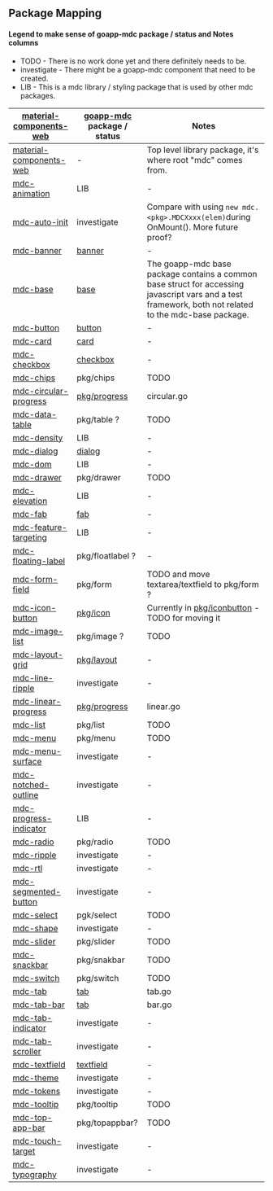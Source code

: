 ## Package Mapping

#### Legend to make sense of goapp-mdc package / status and Notes columns
* TODO - There is no work done yet and there definitely needs to be.
* investigate - There might be a goapp-mdc component that need to be created.
* LIB - This is a mdc library / styling package that is used by other mdc packages. 

| [material-components-web](https://github.com/material-components/material-components-web) | [goapp-mdc](https://github.com/mlctrez/goapp-mdc/) package / status| Notes |
| --- | --- | --- |
| [material-components-web](https://github.com/material-components/material-components-web/tree/master/packages/material-components-web) | - | Top level library package, it's where root "mdc" comes from. |
| [mdc-animation](https://github.com/material-components/material-components-web/tree/master/packages/mdc-animation) | LIB | - |
| [mdc-auto-init](https://github.com/material-components/material-components-web/tree/master/packages/mdc-auto-init) | investigate | Compare with using `new mdc.<pkg>.MDCXxxx(elem)`during OnMount(). More future proof? |
| [mdc-banner](https://github.com/material-components/material-components-web/tree/master/packages/mdc-banner) | [banner](pkg/banner) | - |
| [mdc-base](https://github.com/material-components/material-components-web/tree/master/packages/mdc-base) | [base](pkg/base) | The goapp-mdc base package contains a common base struct for accessing javascript vars and a test framework, both not related to the mdc-base package. |
| [mdc-button](https://github.com/material-components/material-components-web/tree/master/packages/mdc-button) | [button](pkg/button) | - |
| [mdc-card](https://github.com/material-components/material-components-web/tree/master/packages/mdc-card) | [card](pkg/card) | - |
| [mdc-checkbox](https://github.com/material-components/material-components-web/tree/master/packages/mdc-checkbox) | [checkbox](pkg/checkbox) | - |
| [mdc-chips](https://github.com/material-components/material-components-web/tree/master/packages/mdc-chips) | pkg/chips | TODO |
| [mdc-circular-progress](https://github.com/material-components/material-components-web/tree/master/packages/mdc-circular-progress) | [pkg/progress](pkg/progress) | circular.go |
| [mdc-data-table](https://github.com/material-components/material-components-web/tree/master/packages/mdc-data-table) | pkg/table ? | TODO |
| [mdc-density](https://github.com/material-components/material-components-web/tree/master/packages/mdc-density) | LIB | - |
| [mdc-dialog](https://github.com/material-components/material-components-web/tree/master/packages/mdc-dialog) | [dialog](pkg/dialog) | - |
| [mdc-dom](https://github.com/material-components/material-components-web/tree/master/packages/mdc-dom) | LIB | - |
| [mdc-drawer](https://github.com/material-components/material-components-web/tree/master/packages/mdc-drawer) | pkg/drawer | TODO |
| [mdc-elevation](https://github.com/material-components/material-components-web/tree/master/packages/mdc-elevation) | LIB | - |
| [mdc-fab](https://github.com/material-components/material-components-web/tree/master/packages/mdc-fab) | [fab](pkg/fab) | - |
| [mdc-feature-targeting](https://github.com/material-components/material-components-web/tree/master/packages/mdc-feature-targeting) | LIB | - |
| [mdc-floating-label](https://github.com/material-components/material-components-web/tree/master/packages/mdc-floating-label) | pkg/floatlabel ? | - |
| [mdc-form-field](https://github.com/material-components/material-components-web/tree/master/packages/mdc-form-field) | pkg/form | TODO and move textarea/textfield to pkg/form ? |
| [mdc-icon-button](https://github.com/material-components/material-components-web/tree/master/packages/mdc-icon-button) | [pkg/icon](pkg/icon) | Currently in [pkg/iconbutton](pkg/iconbutton) - TODO for moving it |
| [mdc-image-list](https://github.com/material-components/material-components-web/tree/master/packages/mdc-image-list) | pkg/image ? | TODO |
| [mdc-layout-grid](https://github.com/material-components/material-components-web/tree/master/packages/mdc-layout-grid) | [pkg/layout](pkg/layout) | - |
| [mdc-line-ripple](https://github.com/material-components/material-components-web/tree/master/packages/mdc-line-ripple) | investigate | - |
| [mdc-linear-progress](https://github.com/material-components/material-components-web/tree/master/packages/mdc-linear-progress) | [pkg/progress](pkg/progress) | linear.go |
| [mdc-list](https://github.com/material-components/material-components-web/tree/master/packages/mdc-list) | pkg/list | TODO |
| [mdc-menu](https://github.com/material-components/material-components-web/tree/master/packages/mdc-menu) | pkg/menu | TODO |
| [mdc-menu-surface](https://github.com/material-components/material-components-web/tree/master/packages/mdc-menu-surface) | investigate | - |
| [mdc-notched-outline](https://github.com/material-components/material-components-web/tree/master/packages/mdc-notched-outline) | investigate | - |
| [mdc-progress-indicator](https://github.com/material-components/material-components-web/tree/master/packages/mdc-progress-indicator) | LIB | - |
| [mdc-radio](https://github.com/material-components/material-components-web/tree/master/packages/mdc-radio) | pkg/radio | TODO |
| [mdc-ripple](https://github.com/material-components/material-components-web/tree/master/packages/mdc-ripple) | investigate | - |
| [mdc-rtl](https://github.com/material-components/material-components-web/tree/master/packages/mdc-rtl) | investigate | - |
| [mdc-segmented-button](https://github.com/material-components/material-components-web/tree/master/packages/mdc-segmented-button) | investigate | - |
| [mdc-select](https://github.com/material-components/material-components-web/tree/master/packages/mdc-select) | pgk/select | TODO |
| [mdc-shape](https://github.com/material-components/material-components-web/tree/master/packages/mdc-shape) | investigate | - |
| [mdc-slider](https://github.com/material-components/material-components-web/tree/master/packages/mdc-slider) | pkg/slider | TODO |
| [mdc-snackbar](https://github.com/material-components/material-components-web/tree/master/packages/mdc-snackbar) | pkg/snakbar | TODO |
| [mdc-switch](https://github.com/material-components/material-components-web/tree/master/packages/mdc-switch) | pkg/switch | TODO |
| [mdc-tab](https://github.com/material-components/material-components-web/tree/master/packages/mdc-tab) | [tab](pkg/tab) | tab.go |
| [mdc-tab-bar](https://github.com/material-components/material-components-web/tree/master/packages/mdc-tab-bar) | [tab](pkg/tab) | bar.go |
| [mdc-tab-indicator](https://github.com/material-components/material-components-web/tree/master/packages/mdc-tab-indicator) | investigate | - |
| [mdc-tab-scroller](https://github.com/material-components/material-components-web/tree/master/packages/mdc-tab-scroller) | investigate | - |
| [mdc-textfield](https://github.com/material-components/material-components-web/tree/master/packages/mdc-textfield) | [textfield](pkg/textfield) | - |
| [mdc-theme](https://github.com/material-components/material-components-web/tree/master/packages/mdc-theme) | investigate | - |
| [mdc-tokens](https://github.com/material-components/material-components-web/tree/master/packages/mdc-tokens) | investigate | - |
| [mdc-tooltip](https://github.com/material-components/material-components-web/tree/master/packages/mdc-tooltip) | pkg/tooltip | TODO |
| [mdc-top-app-bar](https://github.com/material-components/material-components-web/tree/master/packages/mdc-top-app-bar) | pkg/topappbar? | TODO |
| [mdc-touch-target](https://github.com/material-components/material-components-web/tree/master/packages/mdc-touch-target) | investigate | - |
| [mdc-typography](https://github.com/material-components/material-components-web/tree/master/packages/mdc-typography) | investigate | - |
